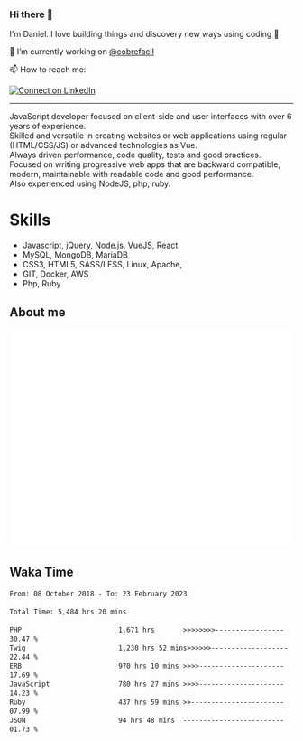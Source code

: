 ### Hi there 👋

I'm Daniel. I love building things and discovery new ways using coding :raised_hands: 

🔭 I’m currently working on [@cobrefacil](https://www.cobrefacil.com.br/)

📫 How to reach me:

[![Connect on LinkedIn](https://img.shields.io/badge/--linkedin?label=LinkedIn&logo=LinkedIn&style=social)](https://www.linkedin.com/in/daniel-cerverizzo/)

---

JavaScript developer focused on client-side and user interfaces with over 6 years of experience.  
Skilled and versatile in creating websites or web applications using regular (HTML/CSS/JS) or advanced technologies as Vue.  
Always driven performance, code quality, tests and good practices.  
 Focused on writing progressive web apps that are backward compatible, modern, maintainable with readable code and good performance.  
Also experienced using NodeJS, php, ruby. 


# Skills

 - Javascript, jQuery, Node.js, VueJS, React
 - MySQL, MongoDB, MariaDB    
 - CSS3, HTML5, SASS/LESS,  Linux, Apache,
 - GIT, Docker, AWS
 - Php, Ruby

## About me

![Metrics](/github-metrics.svg)

## Waka Time

<!--START_SECTION:waka-->

```text
From: 08 October 2018 - To: 23 February 2023

Total Time: 5,484 hrs 20 mins

PHP                        1,671 hrs       >>>>>>>>-----------------   30.47 %
Twig                       1,230 hrs 52 mins>>>>>>-------------------   22.44 %
ERB                        970 hrs 10 mins >>>>---------------------   17.69 %
JavaScript                 780 hrs 27 mins >>>>---------------------   14.23 %
Ruby                       437 hrs 59 mins >>-----------------------   07.99 %
JSON                       94 hrs 48 mins  -------------------------   01.73 %
```

<!--END_SECTION:waka-->

